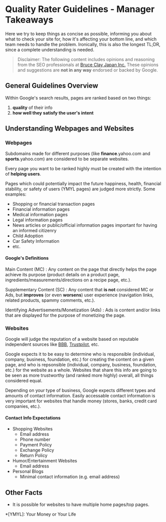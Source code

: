 # Quality Rater Guidelines - Manager Takeaways

Here we try to keep things as concise as possible, informing you about what to check your site for, how it's affecting your bottom line, and which team needs to handle the problem. Ironically, this is also the longest TL;DR, since a complete understanding is needed.

> Disclaimer: The following content includes opinions and reasoning from the SEO professionals at [Bruce Clay Japan Inc.](https://bruceclay.jpn.com) These opinions and suggestions are **not in any way** endorsed or backed by Google.

## General Guidelines Overview

Within Google's search results, pages are ranked based on two things:

1. **quality** of their info
2. **how well they satisfy the user's intent**

## Understanding Webpages and Websites

### Webpages

Subdomains made for different purposes (like **finance**.yahoo.com and **sports**.yahoo.com) are considered to be separate websites.

Every page you want to be ranked highly must be created with the intention of **helping users**.

Pages which could potentially impact the future happiness, health, financial stability, or safety of users (YMYL pages) are judged more strictly. Some examples:

- Shopping or financial transaction pages
- Financial information pages
- Medical information pages
- Legal information pages
- News articles or public/official information pages important for having an informed citizenry
- Child Adoption
- Car Safety Information
- etc.

#### Google's Definitions

Main Content (MC)
: Any content on the page that directly helps the page achieve its purpose (product details on a product page, ingredients/measurements/directions on a recipe page, etc.).

Supplementary Content (SC)
: Any content that **is not** considered MC or Ads, but **improves** (or even **worsens**) user experience (navigation links, related products, spammy comments, etc.).

Identifying Advertisements/Monetization (Ads)
: Ads is content and/or links that are displayed for the purpose of monetizing the page.

### Websites

Google will judge the reputation of a website based on reputable independent sources like [BBB](https://www.bbb.org/), [Trustpilot](https://www.trustpilot.com/), etc.

Google expects it to be easy to determine who is responsible (individual, company, business, foundation, etc.) for creating the content on a given page, and who is repsonsible (individual, company, business, foundation, etc.) for the website as a whole. Websites that share this info are going to be seen as more trustworthy (and ranked more highly) overall, all things considered equal.

Depending on your type of business, Google expects different types and amounts of contact information. Easily accessable contact information is very important for websites that handle money (stores, banks, credit card companies, etc.).

#### Contact Info Expectations

- Shopping Websites
  - Email address
  - Phone number
  - Payment Policy
  - Exchange Policy
  - Return Policy
- Humor/Entertainment Websites
  - Email address
- Personal Blogs
  - Minimal contact information (e.g. email address)

## Other Facts

- It is possible for websites to have multiple home pages/top pages.

*[YMYL]: Your Money or Your Life
